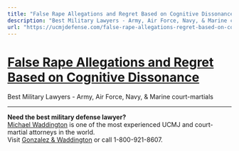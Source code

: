 ```yaml
---
title: "False Rape Allegations and Regret Based on Cognitive Dissonance"
description: "Best Military Lawyers - Army, Air Force, Navy, & Marine court-martials"
url: "https://ucmjdefense.com/false-rape-allegations-regret-based-on-cognitive-dissonance.html"
---
```


# [False Rape Allegations and Regret Based on Cognitive Dissonance](https://ucmjdefense.com/false-rape-allegations-regret-based-on-cognitive-dissonance.html)

Best Military Lawyers - Army, Air Force, Navy, & Marine court-martials

---

**Need the best military defense lawyer?**  
[Michael Waddington](https://ucmjdefense.com/attorneys/michael-stewart-waddington-partner.html) is one of the most experienced UCMJ and court-martial attorneys in the world.  
Visit [Gonzalez & Waddington](https://ucmjdefense.com) or call 1-800-921-8607.

